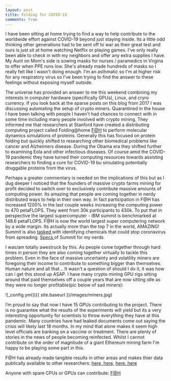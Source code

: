 ```yaml
---
layout: post
title: Folding for COVID-19
comments: true
---
```


I have been sitting at home trying to find a way to help contribute to the worldwide effort against COVID-19 beyond just staying inside. Its a little odd thinking other generations had to be sent off to war as their great test and ours is just sit at home watching Netflix or playing games. I've only really been able to check in with my neighbors and offer any extra supplies I have. My Aunt on Mom's side is sowing masks for nurses / paramedics in Virgina to offer when PPE runs low. She's already made hundreds of masks so I really felt like I wasn't doing enough. I'm an asthmatic so I'm at higher risk for any respiratory virus so I've been trying to find the answer to these feelings without exposing myself outside. 

The universe has provided an answer to me this weekend combining my interests in computer hardware (specifically GPUs), Linux, and cryro currency. If you look back at the sparse posts on this blog from 2017 I was discussing automating the setup of crypto miners. Quarantined in the house I have been talking with people I haven't had chances to connect with in some time including many people involved with crypto mining. They informed me that researchers at Stanford have created a distributing computing project called Folding@home [F@H](https://foldingathome.org/) to perform molecular dynamics simulations of proteins. Generally this has focused on protein folding but quickly shifted to researching other biomedical problems like cancer and Alzheimers disease. During the Obama era they shifted further to examining Eola and other infectious diseases. Of course amid the COVID-19 pandemic they have turned their computing resources towards assisting researchers to finding a cure for COVID-19 bu simulating potentially druggable proteins from the virus. 

Perhaps a greater commentary is needed on the implications of this but as I dug deeper I noticed that the founders of massive crypto farms mining for profit decided to switch over to exclusively contribute massive amounts of computing power. Its amazing that people are coming together in nerdy distributed ways to help in their own way. In fact participation in F@H has increased 1200% in the last couple weeks increasing the computing power to 470 petaFLOPS. They went from 30k participants to 430k. To put that in perspective the largest supercomputer - IBM summit is benchmarked at 148.6 petaFLOPS. F@H is now the world largest super computering network by a wide margin. Its actually more than the top 7 in the world, AMAZING! Summit is also [tasked ](https://www.cnn.com/2020/03/19/us/fastest-supercomputer-coronavirus-scn-trnd/index.html)with identifying chemicals that could stop coronavirus from spreading. [Specs ](https://www.olcf.ornl.gov/summit/)of Summit for my nerds

I was/am totally awestruck by this. As people come together through hard times in person they are also coming together virtually to tackle this problem. Even in the face of massive uncertainty and volatility miners are foregoing their income to contribute to something bigger than themselves. Human nature and all that... It wasn't a question of should I do it, it was how can i get this stood up ASAP. I have many crypto mining GPU rigs sitting around that paid themselves off a couple years that are now sitting idle as they were no longer profitable(pic below of sad miners): 

 ![_config.yml]({{ site.baseurl }}/images/miners.jpg)
 
I’m proud to say that now I have 15 GPUs contributing to the project. There is no guarantee what the results of the experiments will yield but its a very interesting opportunity for scientists to throw everything they have at this pandemic. Many countries have had leaked documents come out saying the crisis will likely last 18 months. In my mind that alone makes it seem high level officials are banking on a vaccine or treatment. There are plenty of stories in the news of people becoming reinfected. Whilst I cannot contribute on the order of magnitude of a giant Ethereum mining farm I'm happy to be playing some part in this. 

F@H has already made tangible results in other areas and makes thier data publically available to other researchers: 
[here, ](http://www.choderalab.org/publications/2018/8/20/the-dynamic-conformational-landscapes-of-the-protein-methyltransferase-setd8)
[here,](http://www.choderalab.org/publications/2019/8/26/ancestral-reconstruction-reveals-mechanisms-of-erk-regulatory-evolution)
[here, ](https://www.biorxiv.org/content/10.1101/2020.02.09.940510v1.abstract)
[here ](https://www.ncbi.nlm.nih.gov/pmc/articles/PMC5453556/pdf/pone.0178678.pdf)

Anyone with spare CPUs or GPUs can contribute: [F@H](https://foldingathome.org/)







